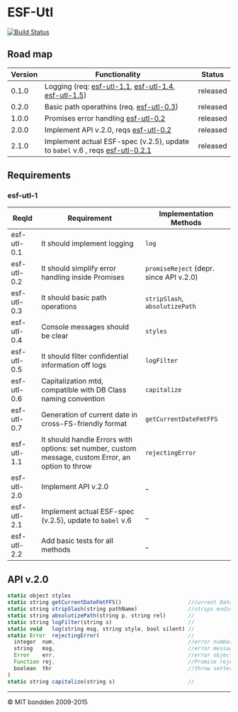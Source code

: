 # ESF-Utl

[![Build Status](https://travis-ci.org/bondden/esf-utl.svg?branch=master)](https://travis-ci.org/bondden/esf-utl.svg?branch=master)

## Road map

Version | Functionality                                                                                                | Status
------- | ------------------------------------------------------------------------------------------------------------ | --------
0.1.0   | Logging (req: [esf-utl-1.1](esf-utl-0.1), [esf-utl-1.4](esf-utl-0.4), [esf-utl-1.5](esf-utl-0.5))            | released
0.2.0   | Basic path operathins (req. [esf-utl-0.3](esf-utl-0.3))                                                      | released
1.0.0   | Promises error handling [esf-utl-0.2](esf-utl-0.2)                                                           | released
2.0.0   | Implement API v.2.0, reqs [esf-utl-0.2](esf-utl-0.2)                                                         | released
2.1.0   | Implement actual ESF-spec (v.2.5), update to `babel` v.6 , reqs [esf-utl-0.2.1](esf-utl-0.2.1)               | released

## Requirements
### esf-utl-1

ReqId       | Requirement                                                                                        | Implementation Methods
----------- | -------------------------------------------------------------------------------------------------- | -------------------------------------------
esf-utl-0.1 | It should implement logging                                                                        | `log`
esf-utl-0.2 | It should simplify error handling inside Promises                                                  | `promiseReject` (depr. since API v.2.0)
esf-utl-0.3 | It should basic path operations                                                                    | `stripSlash`, `absolutizePath`
esf-utl-0.4 | Console messages should be clear                                                                   | `styles`
esf-utl-0.5 | It should filter confidential information off logs                                                 | `logFilter`
esf-utl-0.6 | Capitalization mtd, compatible with DB Class naming convention                                     | `capitalize`
esf-utl-0.7 | Generation of current date in cross-FS-friendly format                                             | `getCurrentDateFmtFFS`
esf-utl-1.1 | It should handle Errors with options: set number, custom message, custom Error, an option to throw | `rejectingError`
esf-utl-2.0 | Implement API v.2.0                                                                                | _
esf-utl-2.1 | Implement actual ESF-spec (v.2.5), update to `babel` v.6                                           | _
esf-utl-2.2 | Add basic tests for all methods                                                                    | _

## API v.2.0

```js
static object styles
static string getCurrentDateFmtFFS()                     //current Date-Time formatted like 0000-00-00_00-00-00
static string stripSlash(string pathName)                //strips ending slash off a path string
static string absolutizePath(string p, string rel)       //
static string logFilter(string s)                        //
static void   log(string msg, string style, bool silent) //
static Error  rejectingError(                            //
  integer  num,                                          //error number
  string   msg,                                          //error message
  Error    err,                                          //error object
  Function rej,                                          //Promise rejection callback handler
  boolean  thr                                           //throw setter. If true the Error err should be thrown, else - just returned
)
static string capitalize(string s)                       //
```

--------------------------------------------------------------------------------

© MIT bondden 2009-2015
